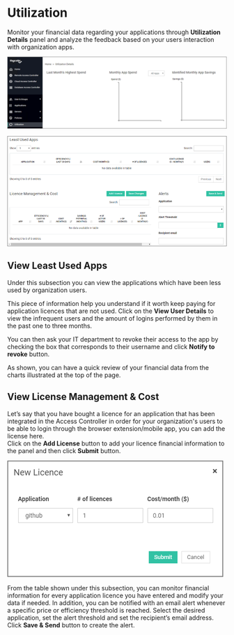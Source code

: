 [title]: # (Utilization)
[tags]: # (thycotic access control)
[priority]: # (7)
# Utilization

Monitor your financial data regarding your applications through __Utilization Details__ panel and analyze the feedback based on your users interaction with organization apps.

![utilization](images/util.png "Utilization")

![utilization 2](images/util-2.png "Utilization cont.")

## View Least Used Apps

Under this subsection you can view the applications which have been less used by organization users.
<!--
![TODO](images/least-used.png "Least used apps") -->

This piece of information help you understand if it worth keep paying for application licences that are not used. Click on the __View User Details__ to view the infrequent users and the amount of logins performed by them in the past one to three months.
<!-- 
![TODO](images/infrequent-users.png "Infrequent users") -->

 You can then ask your IT department to revoke their access to the app by checking the box that corresponds to their username and click __Notify to revoke__ button.

As shown, you can have a quick review of your financial data from the charts illustrated at the top of the page.

## View License Management & Cost

Let’s say that you have bought a licence for an application that has been integrated in the Access Controller in order for your organization's users to be able to login through the browser extension/mobile app, you can add the license here.  
Click on the __Add License__ button to add your licence financial information to the panel and then click __Submit__ button. 

![add](images/add-license.png "Add license")

From the table shown under this subsection, you can monitor financial information for every application licence you have entered and modify your data if needed.
In addition, you can be notified with an email alert whenever a specific price or efficiency threshold is reached. Select the desired application, set the alert threshold and set the recipient’s email address. Click __Save & Send__ button to create the alert.
<!-- 
![TODO](images/license-mgmt.png "License Management & Cost") -->